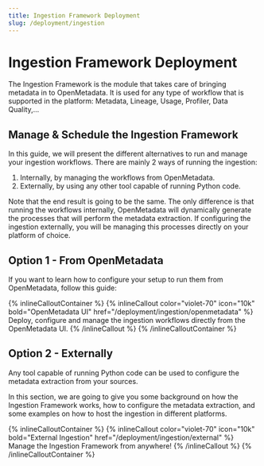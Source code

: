 ```yaml
---
title: Ingestion Framework Deployment
slug: /deployment/ingestion
---
```


# Ingestion Framework Deployment

The Ingestion Framework is the module that takes care of bringing metadata in to OpenMetadata. It is used
for any type of workflow that is supported in the platform: Metadata, Lineage, Usage, Profiler, Data Quality,...

## Manage & Schedule the Ingestion Framework

In this guide, we will present the different alternatives to run and manage your ingestion workflows. There are mainly
2 ways of running the ingestion:
1. Internally, by managing the workflows from OpenMetadata.
2. Externally, by using any other tool capable of running Python code.

Note that the end result is going to be the same. The only difference is that running the workflows internally,
OpenMetadata will dynamically generate the processes that will perform the metadata extraction. If configuring
the ingestion externally, you will be managing this processes directly on your platform of choice.

## Option 1 - From OpenMetadata

If you want to learn how to configure your setup to run them from OpenMetadata, follow this guide:

{% inlineCalloutContainer %}
  {% inlineCallout
    color="violet-70"
    icon="10k"
    bold="OpenMetadata UI"
    href="/deployment/ingestion/openmetadata" %}
    Deploy, configure and manage the ingestion workflows directly from the OpenMetadata UI.
  {% /inlineCallout %}
{% /inlineCalloutContainer %}

## Option 2 - Externally

Any tool capable of running Python code can be used to configure the metadata extraction from your sources.

In this section, we are going to give you some background on how the Ingestion Framework works, how to configure
the metadata extraction, and some examples on how to host the ingestion in different platforms.

{% inlineCalloutContainer %}
  {% inlineCallout
    color="violet-70"
    icon="10k"
    bold="External Ingestion"
    href="/deployment/ingestion/external" %}
    Manage the Ingestion Framework from anywhere!
  {% /inlineCallout %}
{% /inlineCalloutContainer %}
